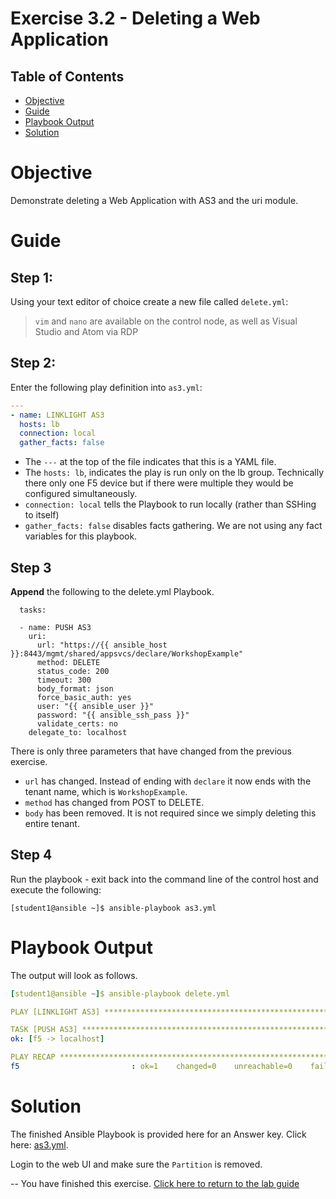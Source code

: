 # Exercise 3.2 - Deleting a Web Application

## Table of Contents

- [Objective](#objective)
- [Guide](#guide)
- [Playbook Output](#playbook-output)
- [Solution](#solution)

# Objective

Demonstrate deleting a Web Application with AS3 and the uri module.

# Guide

## Step 1:

Using your text editor of choice create a new file called `delete.yml`:

>`vim` and `nano` are available on the control node, as well as Visual Studio and Atom via RDP

## Step 2:

Enter the following play definition into `as3.yml`:

``` yaml
---
- name: LINKLIGHT AS3
  hosts: lb
  connection: local
  gather_facts: false

```

- The `---` at the top of the file indicates that this is a YAML file.
- The `hosts: lb`,  indicates the play is run only on the lb group.  Technically there only one F5 device but if there were multiple they would be configured simultaneously.
- `connection: local` tells the Playbook to run locally (rather than SSHing to itself)
- `gather_facts: false` disables facts gathering.  We are not using any fact variables for this playbook.

## Step 3

**Append** the following to the delete.yml Playbook.  

```
  tasks:

  - name: PUSH AS3
    uri:
      url: "https://{{ ansible_host }}:8443/mgmt/shared/appsvcs/declare/WorkshopExample"
      method: DELETE
      status_code: 200
      timeout: 300
      body_format: json
      force_basic_auth: yes
      user: "{{ ansible_user }}"
      password: "{{ ansible_ssh_pass }}"
      validate_certs: no
    delegate_to: localhost

```
There is only three parameters that have changed from the previous exercise.
- `url` has changed.  Instead of ending with `declare` it now ends with the tenant name, which is `WorkshopExample`.
- `method` has changed from POST to DELETE.
- `body` has been removed.  It is not required since we simply deleting this entire tenant.

## Step 4
Run the playbook - exit back into the command line of the control host and execute the following:

```
[student1@ansible ~]$ ansible-playbook as3.yml
```

# Playbook Output

The output will look as follows.

```yaml
[student1@ansible ~]$ ansible-playbook delete.yml

PLAY [LINKLIGHT AS3] ***********************************************************

TASK [PUSH AS3] ********************************************************************************
ok: [f5 -> localhost]

PLAY RECAP ********************************************************************************
f5                         : ok=1    changed=0    unreachable=0    failed=0
```

# Solution

The finished Ansible Playbook is provided here for an Answer key.  Click here: [as3.yml](https://github.com/network-automation/linklight/blob/master/exercises/ansible_f5/3.2-as3-delete/delete.yml).

Login to the web UI and make sure the `Partition` is removed.

--
You have finished this exercise.  [Click here to return to the lab guide](../README.md)

